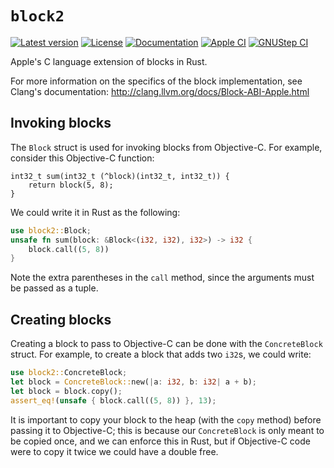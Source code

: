 # `block2`

[![Latest version](https://badgen.net/crates/v/block2)](https://crates.io/crates/block2)
[![License](https://badgen.net/badge/license/MIT/blue)](../LICENSE.txt)
[![Documentation](https://docs.rs/block2/badge.svg)](https://docs.rs/block2/)
[![Apple CI](https://github.com/madsmtm/objc2/actions/workflows/apple.yml/badge.svg)](https://github.com/madsmtm/objc2/actions/workflows/apple.yml)
[![GNUStep CI](https://github.com/madsmtm/objc2/actions/workflows/gnustep.yml/badge.svg)](https://github.com/madsmtm/objc2/actions/workflows/gnustep.yml)

Apple's C language extension of blocks in Rust.

For more information on the specifics of the block implementation, see
Clang's documentation: http://clang.llvm.org/docs/Block-ABI-Apple.html

## Invoking blocks

The `Block` struct is used for invoking blocks from Objective-C. For example,
consider this Objective-C function:

```objc
int32_t sum(int32_t (^block)(int32_t, int32_t)) {
    return block(5, 8);
}
```

We could write it in Rust as the following:

```rust
use block2::Block;
unsafe fn sum(block: &Block<(i32, i32), i32>) -> i32 {
    block.call((5, 8))
}
```

Note the extra parentheses in the `call` method, since the arguments must be
passed as a tuple.

## Creating blocks

Creating a block to pass to Objective-C can be done with the `ConcreteBlock`
struct. For example, to create a block that adds two `i32`s, we could write:

```rust
use block2::ConcreteBlock;
let block = ConcreteBlock::new(|a: i32, b: i32| a + b);
let block = block.copy();
assert_eq!(unsafe { block.call((5, 8)) }, 13);
```

It is important to copy your block to the heap (with the `copy` method) before
passing it to Objective-C; this is because our `ConcreteBlock` is only meant
to be copied once, and we can enforce this in Rust, but if Objective-C code
were to copy it twice we could have a double free.
